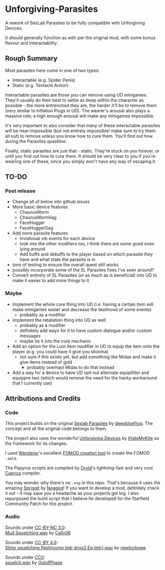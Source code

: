 # Unforgiving-Parasites
A rework of SexLab Parasites to be fully compatible with Unforgiving Devices.

It should generally function as with per the original mod, with some bonus flavour and interactability.

## Rough Summary

Most parasites here come in one of two types:
 - Interactable (e.g. Spider Penis)
 - Static (e.g. Tentacle Armor)

Interactable parasites are those you can remove using UD minigames. They'll usually do their best to settle as deep within the character as possible - the more entrenched they are, the harder it'll be to remove them (very similar to Inflation Plugs in UD). The wearer's arousal also plays a massive role; a high enough arousal will make any minigames impossible.

It's very important to also consider that many of these interactable parasites will be near-impossible (but not entirely impossible! make sure to try them all out) to remove unless you know how to cure them. You'll find out how during the Parasites questline.

Finally, static parasites are just that - static. They're stuck on you forever, or until you find out how to cure them. It should be very clear to you if you're wearing one of these, since you simply won't have any way of escaping it.

## TO-DO

### Post release
- Change all of below into github issues
- More basic device features
  - ChaurusWorm
  - ChaurusWormVag
  - FaceHugger
  - FaceHuggerGag
- Add more parasite features
  - Invidiviual vib events for each device
  - look into the other modifiers too, I think there are some good ones lying around
  - Add buffs and debuffs to the player based on which parasite they have and what state the parasite is in
- tons of testing to ensure the overall quest still works
- possibly incorporate some of the SL Parasites fixes I've seen around?
- Convert entirety of SL Parasites (or as much as is beneficial) into UD to make it easier to add more things to it

### Maybe
- Implement the whole cure thing into UD (i.e. having a certain item will make minigames easier and decrease the likelihood of some events)
  - probably as a modifier
- Implement the retaliation thing into UD as well
  - probably as a modifier
  - definitely add ways for it to have custom dialogue and/or custom messages
  - maybe tie it into the cure mechanic
- Add an option for the Loot Item modifier in UD to equip the item onto the player (e.g. you could have it give you skooma)
  - not sure if this exists yet, but add something like Midas and make it give items instead of gold
    - probably overhaul Midas to do that instead
- Add a way for a device to have UD spit out alternate equipfilter and equippre text (which would remove the need for the hacky workaround that I currently use)

## Attributions and Credits

### Code
This project builds on the original [Sexlab Parasites](https://github.com/SkyrimLL/Skyrim/tree/main/SE/Parasites) by [deepbluefrog](https://github.com/SkyrimLL). The concept and all the original code belongs to them.

The project also uses the wonderful [Unforgiving Devices](https://github.com/IHateMyKite/UnforgivingDevices) by [IHateMyKite](https://github.com/IHateMyKite) as the framework for its changes.

I used [Wenderer](https://next.nexusmods.com/profile/Wenderer/about-me?gameId=1151)'s excellent [FOMOD creation tool](https://www.nexusmods.com/fallout4/mods/6821) to create the FOMOD `.xml`s.

The Papyrus scripts are compiled by [Orvid](https://github.com/Orvid)'s lightning-fast and very cool [Caprica](https://github.com/Orvid/Caprica) compiler.

You may wonder why there's no `.esp` in this repo. That's because it uses the amazing [Spriggit](https://github.com/Mutagen-Modding/Spriggit) by [Noggog](https://github.com/Noggog)! If you want to develop a mod, definitely check it out - it may save you a headache as your projects get big. I also repurposed the build script that I believe he developed for the Starfield Community Patch for this project.

### Audio
Sounds under [CC-BY-NC 3.0](creativecommons.org/licenses/by-nc/3.0/):  
[Mud Squelching.wav](freesound.org/s/365246) by [Cally06](freesound.org/people/Cally06)

Sounds under [CC-BY 4.0](creativecommons.org/licenses/by/4.0/):  
[Slimy squelching flesh(comp,lmtr,dnsx2,Eq,lmtr).wav](freesound.org/s/536830) by [newlocknew](freesound.org/people/newlocknew)

Sounds under [CC0](creativecommons.org/publicdomain/zero/1.0/):  
[squelch.wav](freesound.org/s/423927) by [OutofPhaze](freesound.org/people/OutofPhaze) 